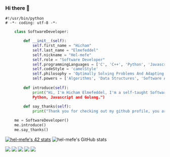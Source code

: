 ### Hi there 👋
<!--
**hel-mefe/hel-mefe** is a ✨ _special_ ✨ repository because its `README.md` (this file) appears on your GitHub profile.

Here are some ideas to get you started:

- 🔭 I’m currently working on some big projects with Python, Flask and Django ...
- 🌱 I’m currently learning Python and Golang ...
- 👯 I’m looking to collaborate on ...
- 🤔 I’m looking for help with ...
- 💬 Ask me about ...
- 📫 How to reach me: ...
- 😄 Pronouns: ...
- ⚡ Fun fact: ...
-->

    #!/usr/bin/python
    # -*- coding: utf-8 -*-

```python
    class SoftwareDeveloper:

        def __init__(self):
            self.first_name = "Hicham"
            self.last_name = "Elmefeddel"
            self.nickname = "Hel-mefe"
            self.role = "Software Developer"
            self.programmingLanguages = ['C', 'C++', 'Python', 'Javascript', 'Go']
            self.codeStyle = 'camelStyle'
            self.philosophy = 'Optimally Solving Problems And Adapting Quickly to Any TechStack Above All' 
            self.powers = ['Algorithms', 'Data Structures', 'Software Architecture', 'Learning Everyday']
           
        def introduce(self):
            print("Hi, I'm Hicham Elmefeddel, I'm a self-taught Software Developer who writes code in C/C++, 
            Python, Javascript and Golang.")
 
        def say_thanks(self):
            print("Thank you for checking out my github profile, you are the best :)")

    me = SoftwareDeveloper()
    me.introduce()
    me.say_thanks()
 ```
<a href="https://github.com/JaeSeoKim/badge42"><img src="https://badge42.vercel.app/api/v2/cl2mijeuk000609l9mjany0lo/stats?cursusId=21&coalitionId=80" alt="hel-mefe's 42 stats"/></a>
![hel-mefe's GitHub stats](https://github-readme-stats.vercel.app/api?username=hel-mefe&show_icons=true&theme=tokyonight)
<!-- - 👨‍💻  I'm a Software Engineering student at 1337/42_Network
- 🤖  I make softwares that help human beings in their daily life
- 🦾  Currently interested in Competitive Programming
- ↗️  I'm currently learning Golang in addition to Flask and Django 
- 💻  I'm currently working on some web apps following both architectures REST and GraphQl
- 😄  Fun fact: if You want to make me happy bought me a ticket to watch Arsenal at Emirates Stadium
- 👉  Interested in cooperating together? Email me at <i>elmefeddelhicham@gmail.com</i> -->
  
 <!--[![LeetCode user hel-mefe](https://img.shields.io/badge/dynamic/json?style=for-the-badge&labelColor=black&color=%23ffa116&label=Solved&query=solved&url=https%3A%2F%2Fleetcode-badge.vercel.app%2Fapi%2Fusers%2Fhel-mefe&logo=leetcode&logoColor=yellow)](https://leetcode.com/hel-mefe/) -->

<!--### My Top 5 Coding Languages I Love Working With-->
<img src="https://img.shields.io/badge/C-00599C?style=for-the-badge&logo=c&logoColor=white"> <img src="https://img.shields.io/badge/C%2B%2B-00599C?style=for-the-badge&logo=c%2B%2B&logoColor=white"> <img src="https://img.shields.io/badge/Go-00ADD8?style=for-the-badge&logo=go&logoColor=white"> <img src="https://img.shields.io/badge/Python-14354C?style=for-the-badge&logo=python&logoColor=white"> <img src="https://img.shields.io/badge/JavaScript-F7DF1E?style=for-the-badge&logo=javascript&logoColor=black">

<!--### Technologies I Use to Build Web Apps
  <img src="https://img.shields.io/badge/Node.js-43853D?style=for-the-badge&logo=node.js&logoColor=white"> <img src="https://img.shields.io/badge/Express.js-404D59?style=for-the-badge"> <img src="https://img.shields.io/badge/JavaScript-F7DF1E?style=for-the-badge&logo=javascript&logoColor=black"> <img src="https://img.shields.io/badge/TypeScript-007ACC?style=for-the-badge&logo=typescript&logoColor=white"> <img src="https://img.shields.io/badge/HTML5-E34F26?style=for-the-badge&logo=html5&logoColor=white"> <img src="https://img.shields.io/badge/CSS3-1572B6?style=for-the-badge&logo=css3&logoColor=white"> <img src="https://img.shields.io/badge/Sass-CC6699?style=for-the-badge&logo=sass&logoColor=white"> <img src="https://img.shields.io/badge/React-20232A?style=for-the-badge&logo=react&logoColor=61DAFB"> <img src="https://img.shields.io/badge/Redux-593D88?style=for-the-badge&logo=redux&logoColor=white"> <img src="https://img.shields.io/badge/MySQL-00000F?style=for-the-badge&logo=mysql&logoColor=white"> <img src="https://img.shields.io/badge/PostgreSQL-316192?style=for-the-badge&logo=postgresql&logoColor=white"> <img src="https://img.shields.io/badge/MongoDB-4EA94B?style=for-the-badge&logo=mongodb&logoColor=white"> <img src="https://img.shields.io/badge/SQLite-07405E?style=for-the-badge&logo=sqlite&logoColor=white"> <img src="https://img.shields.io/badge/Tailwind_CSS-38B2AC?style=for-the-badge&logo=tailwind-css&logoColor=white"> <img src="https://img.shields.io/badge/Bootstrap-563D7C?style=for-the-badge&logo=bootstrap&logoColor=white"> <img src="https://img.shields.io/badge/Material--UI-0081CB?style=for-the-badge&logo=material-ui&logoColor=white"> <img src="https://img.shields.io/badge/Django-092E20?style=for-the-badge&logo=django&logoColor=white"> <img src="https://img.shields.io/badge/Flask-000000?style=for-the-badge&logo=flask&logoColor=white"> <img src="https://img.shields.io/badge/Netlify-00C7B7?style=for-the-badge&logo=netlify&logoColor=white"> <img src="https://img.shields.io/badge/Heroku-430098?style=for-the-badge&logo=heroku&logoColor=white"> -->

  
   <!--
 ## Technologies I Work With
 <img src="https://img.shields.io/badge/Node.js-43853D?style=for-the-badge&logo=node.js&logoColor=white"> <img src="https://img.shields.io/badge/Express.js-404D59?style=for-the-badge"> <img src="https://img.shields.io/badge/JavaScript-F7DF1E?style=for-the-badge&logo=javascript&logoColor=black"> <img src="https://img.shields.io/badge/TypeScript-007ACC?style=for-the-badge&logo=typescript&logoColor=white"> <img src="https://img.shields.io/badge/HTML5-E34F26?style=for-the-badge&logo=html5&logoColor=white"> <img src="https://img.shields.io/badge/CSS3-1572B6?style=for-the-badge&logo=css3&logoColor=white"> <img src="https://img.shields.io/badge/Sass-CC6699?style=for-the-badge&logo=sass&logoColor=white"> <img src="https://img.shields.io/badge/React-20232A?style=for-the-badge&logo=react&logoColor=61DAFB"> <img src="https://img.shields.io/badge/Redux-593D88?style=for-the-badge&logo=redux&logoColor=white"> <img src="https://img.shields.io/badge/MySQL-00000F?style=for-the-badge&logo=mysql&logoColor=white"> <img src="https://img.shields.io/badge/PostgreSQL-316192?style=for-the-badge&logo=postgresql&logoColor=white"> <img src="https://img.shields.io/badge/MongoDB-4EA94B?style=for-the-badge&logo=mongodb&logoColor=white"> <img src="https://img.shields.io/badge/SQLite-07405E?style=for-the-badge&logo=sqlite&logoColor=white"> <img src="https://img.shields.io/badge/Tailwind_CSS-38B2AC?style=for-the-badge&logo=tailwind-css&logoColor=white"> <img src="https://img.shields.io/badge/Bootstrap-563D7C?style=for-the-badge&logo=bootstrap&logoColor=white"> <img src="https://img.shields.io/badge/Material--UI-0081CB?style=for-the-badge&logo=material-ui&logoColor=white"> <img src="https://img.shields.io/badge/Netlify-00C7B7?style=for-the-badge&logo=netlify&logoColor=white"> <img src="https://img.shields.io/badge/Heroku-430098?style=for-the-badge&logo=heroku&logoColor=white">
-->

<!--#### Thank you for checking out my github profile!-->
